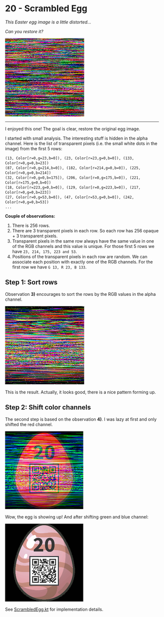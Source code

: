 # 20 - Scrambled Egg
*This Easter egg image is a little distorted...*

*Can you restore it?*

![](egg.png)

---

I enjoyed this one! The goal is clear, restore the original egg image.

I started with small analysis. The interesting stuff is hidden in the alpha channel. Here is the list
of transparent pixels (i.e. the small white dots in the image) from the first 5 rows:
```
(13, Color[r=0,g=23,b=0]), (23, Color[r=23,g=0,b=0]), (133, Color[r=0,g=0,b=23])
(87, Color[r=0,g=214,b=0]), (182, Color[r=214,g=0,b=0]), (225, Color[r=0,g=0,b=214])
(32, Color[r=0,g=0,b=175]), (206, Color[r=0,g=175,b=0]), (221, Color[r=175,g=0,b=0])
(18, Color[r=223,g=0,b=0]), (129, Color[r=0,g=223,b=0]), (217, Color[r=0,g=0,b=223])
(27, Color[r=0,g=53,b=0]), (47, Color[r=53,g=0,b=0]), (242, Color[r=0,g=0,b=53])
...
```
**Couple of observations:**
1) There is 256 rows.
2) There are 3 transparent pixels in each row. So each row has 256 opaque + 3 transparent pixels.
3) Transparent pixels in the same row always have the same value in one of the RGB channels and 
this value is unique. For those first 5 rows we have `23, 214, 175, 223 and 53`. 
4) Positions of the transparent pixels in each row are random. We can associate each position with
exactly one of the RGB channels. For the first row we have `G 13, R 23, B 133`.

## Step 1: Sort rows
Observation **3)** encourages to sort the rows by the RGB values in the alpha channel.

![](egg-step1.png) 

This is the result. Actually, it looks good, there is a nice pattern forming up.

## Step 2: Shift color channels
The second step is based on the observation **4)**. I was lazy at first and only shifted the red channel.

![](egg-step2-red.png)

Wow, the egg is showing up! And after shifting green and blue channel:

![](egg-step2-final.png)

See [ScrambledEgg.kt](ScrambledEgg.kt) for implementation details.